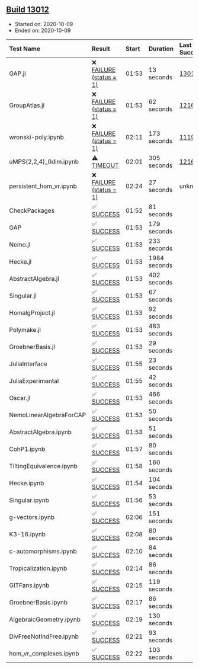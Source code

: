 ## [Build 13012](https://oscarci.mathematik.uni-kl.de/job/oscar/13012/)

* Started on: 2020-10-09
* Ended on: 2020-10-09

| Test Name    | Result | Start | Duration | Last Success | First Failure |
|:-------------|:-------|:------|:---------|:-------------|:--------------|
| GAP.jl | ❌ [FAILURE (status = 1)](https://oscarci.mathematik.uni-kl.de/job/oscar/13012/artifact/logs/build-13012/GAP.jl.log) | 01:53 | 13 seconds | [13010](https://oscarci.mathematik.uni-kl.de/job/oscar/13010/) | [13011](https://oscarci.mathematik.uni-kl.de/job/oscar/13011/) |
| GroupAtlas.jl | ❌ [FAILURE (status = 1)](https://oscarci.mathematik.uni-kl.de/job/oscar/13012/artifact/logs/build-13012/GroupAtlas.jl.log) | 01:53 | 62 seconds | [12167](https://oscarci.mathematik.uni-kl.de/job/oscar/12167/) | [12168](https://oscarci.mathematik.uni-kl.de/job/oscar/12168/) |
| wronski-poly.ipynb | ❌ [FAILURE (status = 1)](https://oscarci.mathematik.uni-kl.de/job/oscar/13012/artifact/logs/build-13012/wronski-poly.ipynb.log) | 02:11 | 173 seconds | [11192](https://oscarci.mathematik.uni-kl.de/job/oscar/11192/) | [11193](https://oscarci.mathematik.uni-kl.de/job/oscar/11193/) |
| uMPS(2,2,4)_0dim.ipynb | ⚠ [TIMEOUT](https://oscarci.mathematik.uni-kl.de/job/oscar/13012/artifact/logs/build-13012/uMPS-2-2-4-_0dim.ipynb.log) | 02:01 | 305 seconds | [12167](https://oscarci.mathematik.uni-kl.de/job/oscar/12167/) | [12168](https://oscarci.mathematik.uni-kl.de/job/oscar/12168/) |
| persistent_hom_vr.ipynb | ❌ [FAILURE (status = 1)](https://oscarci.mathematik.uni-kl.de/job/oscar/13012/artifact/logs/build-13012/persistent_hom_vr.ipynb.log) | 02:24 | 27 seconds | unknown | unknown |
| CheckPackages | ✅ [SUCCESS](https://oscarci.mathematik.uni-kl.de/job/oscar/13012/artifact/logs/build-13012/CheckPackages.log) | 01:52 | 81 seconds |  |  |
| GAP | ✅ [SUCCESS](https://oscarci.mathematik.uni-kl.de/job/oscar/13012/artifact/logs/build-13012/GAP.log) | 01:53 | 179 seconds |  |  |
| Nemo.jl | ✅ [SUCCESS](https://oscarci.mathematik.uni-kl.de/job/oscar/13012/artifact/logs/build-13012/Nemo.jl.log) | 01:53 | 233 seconds |  |  |
| Hecke.jl | ✅ [SUCCESS](https://oscarci.mathematik.uni-kl.de/job/oscar/13012/artifact/logs/build-13012/Hecke.jl.log) | 01:53 | 1984 seconds |  |  |
| AbstractAlgebra.jl | ✅ [SUCCESS](https://oscarci.mathematik.uni-kl.de/job/oscar/13012/artifact/logs/build-13012/AbstractAlgebra.jl.log) | 01:53 | 402 seconds |  |  |
| Singular.jl | ✅ [SUCCESS](https://oscarci.mathematik.uni-kl.de/job/oscar/13012/artifact/logs/build-13012/Singular.jl.log) | 01:53 | 67 seconds |  |  |
| HomalgProject.jl | ✅ [SUCCESS](https://oscarci.mathematik.uni-kl.de/job/oscar/13012/artifact/logs/build-13012/HomalgProject.jl.log) | 01:53 | 92 seconds |  |  |
| Polymake.jl | ✅ [SUCCESS](https://oscarci.mathematik.uni-kl.de/job/oscar/13012/artifact/logs/build-13012/Polymake.jl.log) | 01:53 | 483 seconds |  |  |
| GroebnerBasis.jl | ✅ [SUCCESS](https://oscarci.mathematik.uni-kl.de/job/oscar/13012/artifact/logs/build-13012/GroebnerBasis.jl.log) | 01:53 | 29 seconds |  |  |
| JuliaInterface | ✅ [SUCCESS](https://oscarci.mathematik.uni-kl.de/job/oscar/13012/artifact/logs/build-13012/JuliaInterface.log) | 01:55 | 23 seconds |  |  |
| JuliaExperimental | ✅ [SUCCESS](https://oscarci.mathematik.uni-kl.de/job/oscar/13012/artifact/logs/build-13012/JuliaExperimental.log) | 01:55 | 42 seconds |  |  |
| Oscar.jl | ✅ [SUCCESS](https://oscarci.mathematik.uni-kl.de/job/oscar/13012/artifact/logs/build-13012/Oscar.jl.log) | 01:53 | 466 seconds |  |  |
| NemoLinearAlgebraForCAP | ✅ [SUCCESS](https://oscarci.mathematik.uni-kl.de/job/oscar/13012/artifact/logs/build-13012/NemoLinearAlgebraForCAP.log) | 01:53 | 50 seconds |  |  |
| AbstractAlgebra.ipynb | ✅ [SUCCESS](https://oscarci.mathematik.uni-kl.de/job/oscar/13012/artifact/logs/build-13012/AbstractAlgebra.ipynb.log) | 01:53 | 51 seconds |  |  |
| CohP1.ipynb | ✅ [SUCCESS](https://oscarci.mathematik.uni-kl.de/job/oscar/13012/artifact/logs/build-13012/CohP1.ipynb.log) | 01:57 | 80 seconds |  |  |
| TiltingEquivalence.ipynb | ✅ [SUCCESS](https://oscarci.mathematik.uni-kl.de/job/oscar/13012/artifact/logs/build-13012/TiltingEquivalence.ipynb.log) | 01:58 | 160 seconds |  |  |
| Hecke.ipynb | ✅ [SUCCESS](https://oscarci.mathematik.uni-kl.de/job/oscar/13012/artifact/logs/build-13012/Hecke.ipynb.log) | 01:54 | 104 seconds |  |  |
| Singular.ipynb | ✅ [SUCCESS](https://oscarci.mathematik.uni-kl.de/job/oscar/13012/artifact/logs/build-13012/Singular.ipynb.log) | 01:56 | 53 seconds |  |  |
| g-vectors.ipynb | ✅ [SUCCESS](https://oscarci.mathematik.uni-kl.de/job/oscar/13012/artifact/logs/build-13012/g-vectors.ipynb.log) | 02:06 | 151 seconds |  |  |
| K3-16.ipynb | ✅ [SUCCESS](https://oscarci.mathematik.uni-kl.de/job/oscar/13012/artifact/logs/build-13012/K3-16.ipynb.log) | 02:08 | 80 seconds |  |  |
| c-automorphisms.ipynb | ✅ [SUCCESS](https://oscarci.mathematik.uni-kl.de/job/oscar/13012/artifact/logs/build-13012/c-automorphisms.ipynb.log) | 02:10 | 84 seconds |  |  |
| Tropicalization.ipynb | ✅ [SUCCESS](https://oscarci.mathematik.uni-kl.de/job/oscar/13012/artifact/logs/build-13012/Tropicalization.ipynb.log) | 02:14 | 86 seconds |  |  |
| GITFans.ipynb | ✅ [SUCCESS](https://oscarci.mathematik.uni-kl.de/job/oscar/13012/artifact/logs/build-13012/GITFans.ipynb.log) | 02:15 | 119 seconds |  |  |
| GroebnerBasis.ipynb | ✅ [SUCCESS](https://oscarci.mathematik.uni-kl.de/job/oscar/13012/artifact/logs/build-13012/GroebnerBasis.ipynb.log) | 02:17 | 86 seconds |  |  |
| AlgebraicGeometry.ipynb | ✅ [SUCCESS](https://oscarci.mathematik.uni-kl.de/job/oscar/13012/artifact/logs/build-13012/AlgebraicGeometry.ipynb.log) | 02:19 | 130 seconds |  |  |
| DivFreeNotIndFree.ipynb | ✅ [SUCCESS](https://oscarci.mathematik.uni-kl.de/job/oscar/13012/artifact/logs/build-13012/DivFreeNotIndFree.ipynb.log) | 02:21 | 93 seconds |  |  |
| hom_vr_complexes.ipynb | ✅ [SUCCESS](https://oscarci.mathematik.uni-kl.de/job/oscar/13012/artifact/logs/build-13012/hom_vr_complexes.ipynb.log) | 02:22 | 103 seconds |  |  |
